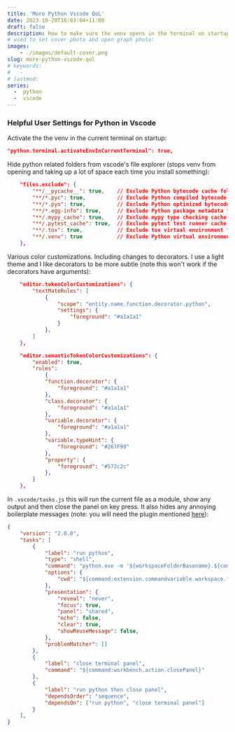 ```yaml
---
title: 'More Python Vscode QoL'
date: 2023-10-20T16:03:04+11:00
draft: false
description: How to make sure the venv opens in the terminal on startup automatically and other tips
# used to set cover photo and open graph photo:
images: 
    - ./images/default-cover.png
slug: more-python-vscode-qol
# keywords:
#   -  
# lastmod: 
series:
  -  python
  -  vscode
---
```


<!-- <span class="summary">**Summary**: In a sentence... </span> -->

### Helpful User Settings for Python in Vscode  



Activate the the venv in the current terminal on startup:
```json
"python.terminal.activateEnvInCurrentTerminal": true,
```



Hide python related folders from vscode's file explorer (stops venv from opening and taking up a lot of space each time you install something):

```json
    "files.exclude": {
        "**/__pycache__": true,    // Exclude Python bytecode cache folder
        "**/*.pyc": true,          // Exclude Python compiled bytecode files
        "**/*.pyo": true,          // Exclude Python optimized bytecode files
        "**/*.egg-info": true,     // Exclude Python package metadata folders
        "**/.mypy_cache": true,    // Exclude mypy type checking cache folder
        "**/.pytest_cache": true,  // Exclude pytest test runner cache folder
        "**/.tox": true,           // Exclude tox virtual environment folder
        "**/.venv": true           // Exclude Python virtual environment folder
    },
```



Various color customizations. Including changes to decorators. I use a light theme and I like decorators to be more subtle (note this won't work if the decorators have arguments):

```json
    "editor.tokenColorCustomizations": {
        "textMateRules": [
            {
                "scope": "entity.name.function.decorator.python",
                "settings": {
                    "foreground": "#a1a1a1"
                }
            },
        ]
    },

    "editor.semanticTokenColorCustomizations": {
        "enabled": true,
        "rules": 
            {
            "function.decorator": {
                "foreground": "#a1a1a1"
            },
            "class.decorator": {
                "foreground": "#a1a1a1"
            },
            "variable.decorator": {
                "foreground": "#a1a1a1"
            },
            "variable.typeHint": {
                "foreground": "#267F99"
            },
            "property": {
                "foreground": "#572c2c"
            },
        }
    },
```


In `.vscode/tasks.js` this will run the current file as a module, show any output and then close the panel on key press. It also hides any annoying boilerplate messages (note: you will need the plugin mentioned [here](/posts/debugging-python-in-vscode)):

```json
{
    "version": "2.0.0",
    "tasks": [
        {
            "label": "run python",
            "type": "shell",
            "command": "python.exe -m '${workspaceFolderBasename}.${command:extension.commandvariable.file.relativeFileDotsNoExtension}'",
            "options": {
                "cwd": "${command:extension.commandvariable.workspace.folder1Up}"
            },
            "presentation": {
                "reveal": "never",
                "focus": true,
                "panel": "shared",
                "echo": false,
                "clear": true,
                "showReuseMessage": false,
            },
            "problemMatcher": []
        },
        {
            "label": "close terminal panel",
            "command": "${command:workbench.action.closePanel}"
        },
        {
            "label": "run python then close panel",
            "dependsOrder": "sequence",
            "dependsOn": ["run python", "close terminal panel"]
        }
    ],
}
```










